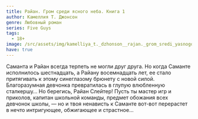 ```yaml
---
title: Райан. Гром среди ясного неба. Книга 1
author: Камеллия Т. Джонсон
genre: Любовный роман
series: Five Guys
tags:
  - 18+
image: /src/assets/img/kamelliya_t._dzhonson__rajan._grom_sredi_yasnogo_neba.jpeg
have: true
---
```

Саманта и Райан всегда терпеть не могли друг друга. Но когда Саманте исполнилось шестнадцать, а Райану восемнадцать лет, ее стало притягивать к этому синеглазому брюнету с новой силой. Благоразумная девчонка превратилась в глупую влюбленную сталкершу… Но берегись, Райан Слейтер! Пусть ты мастер игр и приколов, капитан школьной команды, предмет обожания всех девчонок школы, — но и твоя ненависть к Саманте вот-вот перерастет в нечто интригующее, обжигающее и страстное…
